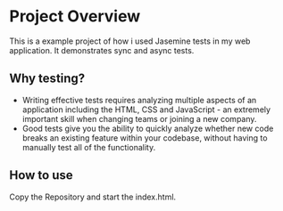 # Project Overview

This is a example project of how i used Jasemine tests in my web application.
It demonstrates sync and async tests.

## Why testing?

* Writing effective tests requires analyzing multiple aspects of an application including the HTML, CSS and JavaScript - an extremely important skill when changing teams or joining a new company.
* Good tests give you the ability to quickly analyze whether new code breaks an existing feature within your codebase, without having to manually test all of the functionality.

## How to use

Copy the Repository and start the index.html.